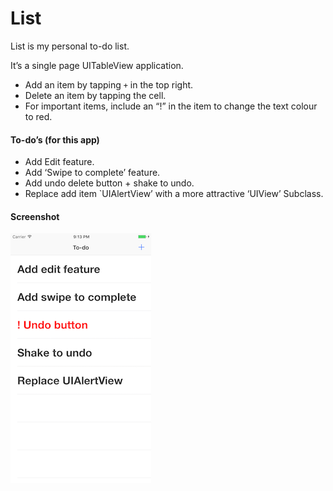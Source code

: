 # List

List is my personal to-do list. 

It’s a single page UITableView application. 

- Add an item by tapping `+` in the top right. 
- Delete an item by tapping the cell. 
- For important items,  include an “!” in the item to change the text colour to red.

#### To-do’s (for this app)

- Add Edit feature. 
- Add ‘Swipe to complete’ feature. 
- Add undo delete button + shake to undo.
- Replace add item `UIAlertView’ with a more attractive ‘UIView’ Subclass. 

#### Screenshot

![](https://github.com/tomeehan/list/blob/master/Screenshot.png)

